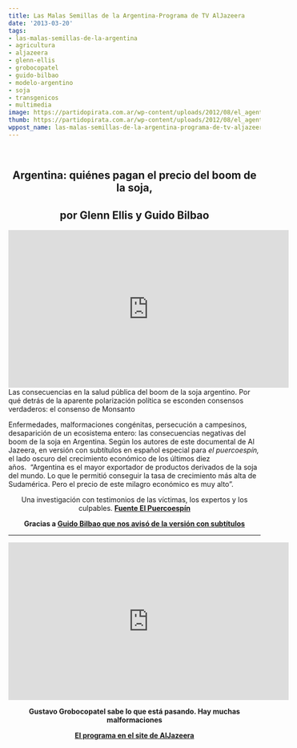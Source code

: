 ```yaml
---
title: Las Malas Semillas de la Argentina-Programa de TV AlJazeera
date: '2013-03-20'
tags:
- las-malas-semillas-de-la-argentina
- agricultura
- aljazeera
- glenn-ellis
- grobocopatel
- guido-bilbao
- modelo-argentino
- soja
- transgenicos
- multimedia
image: https://partidopirata.com.ar/wp-content/uploads/2012/08/el_agente_naranja_de_la_soja.jpg
thumb: https://partidopirata.com.ar/wp-content/uploads/2012/08/el_agente_naranja_de_la_soja-150x150.jpg
wppost_name: las-malas-semillas-de-la-argentina-programa-de-tv-aljazeera
---
```


&nbsp;
<h2 style="text-align: center;">Argentina: quiénes pagan el precio del boom de la soja,</h2>
<h2 style="text-align: center;">por Glenn Ellis y Guido Bilbao</h2>
<center></center><center>
<iframe src="http://www.youtube.com/embed/MyQdHMQQqMI" height="315" width="560" allowfullscreen="" frameborder="0"></iframe></center>Las consecuencias en la salud pública del boom de la soja argentino. Por qué detrás de la aparente polarización política se esconden consensos verdaderos: el consenso de Monsanto

Enfermedades, malformaciones congénitas, persecución a campesinos, desaparición de un ecosistema entero: las consecuencias negativas del boom de la soja en Argentina. Según los autores de este documental de Al Jazeera, en versión con subtítulos en español especial para <em>el puercoespín, </em>el lado oscuro del crecimiento económico de los últimos diez años.  “Argentina es el mayor exportador de productos derivados de la soja del mundo. Lo que le permitió conseguir la tasa de crecimiento más alta de Sudamérica. Pero el precio de este milagro económico es muy alto”.
<p style="text-align: center;">Una investigación con testimonios de las víctimas, los expertos y los culpables.
<strong><a href="http://www.elpuercoespin.com.ar/2013/03/20/argentina-quienes-pagan-el-precio-del-boom-de-la-soja-glenn-ellis-y-guido-bilbao/" target="_blank">Fuente El Puercoespín</a></strong></p>
<p style="text-align: center;"><strong>Gracias a <a href="https://twitter.com/guidobilbao" target="_blank">Guido Bilbao que nos avisó de la versión con subtítulos</a></strong></p>


<hr />

<center>
<iframe src="http://www.youtube.com/embed/kSxWkjafu1E" height="315" width="560" allowfullscreen="" frameborder="0"></iframe></center>
<p style="text-align: center;"><strong>Gustavo Grobocopatel sabe lo que está pasando. Hay muchas malformaciones</strong></p>
<p style="text-align: center;"><b><a href="http://www.aljazeera.com/programmes/peopleandpower/2013/03/201331313434142322.html" target="_blank">El programa en el site de AlJazeera</a></b></p>
